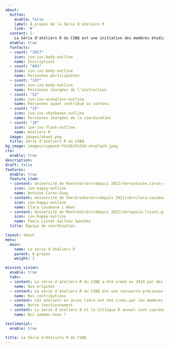 ```yaml
---
about:
  button:
    enable: false
    label: À propos de la Série d'ateliers R
    link: '#'
  content: |-
    La Série d'ateliers R du CSBQ est une initiative des membres étudiants des cycles supérieurs et postdoctorants du Centre québécois des sciences de la biodiversité (CSBQ). <br>Nous offrons des ateliers sur la programmation et les statistiques pour la recherche en écologie, évolution et biodiversité.
  enable: true
  funfacts:
  - count: "3917"
    icon: ion-ios-body-outline
    name: Inscriptions
  - count: "803"
    icon: ion-ios-body-outline
    name: Personnes participantes
  - count: "107"
    icon: ion-ios-body-outline
    name: Personnes chargées de l'instruction
  - count: "52"
    icon: ion-ios-wineglass-outline
    name: Personnes ayant contribué au contenu
  - count: "15"
    icon: ion-ios-chatboxes-outline
    name: Personnes chargées de la coordination
  - count: "10"
    icon: ion-ios-flask-outline
    name: Ateliers R
  image: images/about.png
  title: Série d'ateliers R du CSBQ
bg_image: images/sigmund-YUuSAJkS3U4-unsplash.jpeg
cta:
  enable: true
description:
draft: false
features:
  enable: true
  feature_item:
  - content: Université de Montréal<br>(depuis 2022)<br>antoine.caron-guay@umontreal.ca
    icon: ion-happy-outline
    name: Antoine Caron-Guay
  - content: Université de Sherbrooke<br>(depuis 2022)<br>clara.casabona.i.amat@usherbrooke.ca
    icon: ion-happy-outline
    name: Clara Casabona i Amat
  - content: Université de Montréal<br>(depuis 2022)<br>paola.lisset.galloso.sanchez@umontreal.ca
    icon: ion-happy-outline
    name: Paola Lisset Galloso Sanchez
  title: Équipe de coordination

layout: about
menu:
  main:
    name: La série d'ateliers R
    parent: À propos
    weight: 1

mission_vision:
  enable: true
  tabs:
  - content: La série d'ateliers R du CSBQ a été créée en 2014 par des membres du CSBQ aux cycles supérieurs et au postdoctorat inspirés par les [ateliers statistique de BGSA McGill](https://sites.google.com/site/mcgillbgsa/), Vincent Fugère, Dalal Hanna, et Zofia Taranu. Tous les ateliers offerts aujourd'hui ont d'abord été développés par des membres du CSBQ aux  cycles supérieurs et au postdoctorat, et ont été maintenus par de nombreux autres personnes depuis 2014. En 2017, Léa Blondel, Marie-Hélène Brice et Pedro Henrique P. Braga ont entamé un processus visant à améliorer la reproductibilité et la collaboration pour le matériel des ateliers en convertissant les présentations Prezi originales en code RMarkdown, et en faisant la transition vers l'hébergement et le développement du contenu sur GitHub. L'équipe de coordination actuelle a poursuivi cette tâche en menant la conversion du matériel écrit en RMarkdown et la centralisation de tous les ateliers sur Github.
    name: Nos origines
  - content: La série d'ateliers R du CSBQ est une ressource précieuse pour les personnes aux cycles supérieurs et au postdoctorat qui cherchent à améliorer leurs compétences et à acquérir de l'expérience en R, en statistiques, en collaboration et en enseignement, ainsi qu'en développement critique de contenu éducatif. Presque tous les aspects de la série sont rendus possibles par les contributions de membres du CSBQ aux cycles supérieurs ou au postdoctorat qui cherchent à développer leurs compétences en coordonnant la série, en contribuant au développement et à l'enseignement des ateliers, et en participant aux ateliers année après année.
    name: Nos contributions
  - content: Ces ateliers en accès libre ont été créés par les membres du CSBQ pour les membres du CSBQ et la communauté au sens large. Le contenu de ces ateliers a été continuellement revu par les pairs et développé par les membres du CSBQ depuis leur développement initial en 2014. La série d'ateliers est instruite par des membres du CSBQ en anglais et en français, chaque année.
    name: Notre fonctionnement
  - content: La série d'ateliers R et le Colloque R annuel sont coordonnées par des membres du CSBQ aux cycles supérieurs ou au postdoctorat. La série est actuellement coordonnée par trois étudiants et étudiantes du CSBQ - Antoine Caron-Guay (depuis 2022), Clara Casabona i Amat (depuis 2022) et Paola Lisset Galloso Sanchez (depuis 2022). L'équipe de coordination a inclus Pedro Henrique P. Braga (2017-2022), Katherine Hébert (2020-2022), Linley Sherin (2020-2022), Esteban Gongora (2020-2022), Marc-Olivier Beausoleil (2018-2019), Léa Blondel (2017-2018), Marie-Hélène Brice (2017-2020), Alexis Carteron (2019-2020), Vincent Fugère (2014-2017), Dalal Hanna (2014-2017), Krista Oke (2016-2017), Jacob Ziegler (2015-2016), Zofia Taranu (2014-2016).
    name: Qui sommes-nous ?

testimonial:
  enable: true

title: La Série d'Ateliers R du CSBQ
---
```

